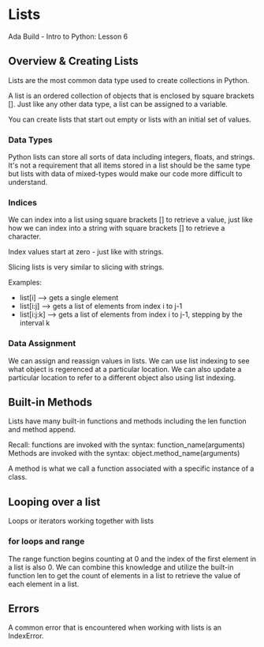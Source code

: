 # Lists
Ada Build - Intro to Python: Lesson 6

## Overview & Creating Lists
Lists are the most common data type used to create collections in Python. 

A list is an ordered collection of objects that is enclosed by square brackets []. Just like any other data type, a list can be assigned to a variable.

You can create lists that start out empty or lists with an initial set of values. 

### Data Types
Python lists can store all sorts of data including integers, floats, and strings. It's not a requirement that all items stored in a list should be the same type but lists with data of mixed-types would make our code more difficult to understand. 

### Indices
We can index into a list using square brackets [] to retrieve a value, just like how we can index into a string with square brackets [] to retrieve a character. 

Index values start at zero - just like with strings. 

Slicing lists is very similar to slicing with strings. 

Examples: 
* list[i] --> gets a single element
* list[i:j] --> gets a list of elements from index i to j-1
* list[i:j:k] --> gets a list of elements from index i to j-1, stepping by the interval k

### Data Assignment
We can assign and reassign values in lists. We can use list indexing to see what object is regerenced at a particular location. We can also update a particular location to refer to a different object also using list indexing. 

## Built-in Methods
Lists have many built-in functions and methods including the len function and method append.

Recall: 
functions are invoked with the syntax: function_name(arguments)
Methods are invoked with the syntax: object.method_name(arguments)

A method is what we call a function associated with a specific instance of a class. 

## Looping over a list
Loops or iterators working together with lists

### for loops and range
The range function begins counting at 0 and the index of the first element in a list is also 0. We can combine this knowledge and utilize the built-in function len to get the count of elements in a list to retrieve the value of each element in a list. 

## Errors
A common error that is encountered when working with lists is an IndexError. 

